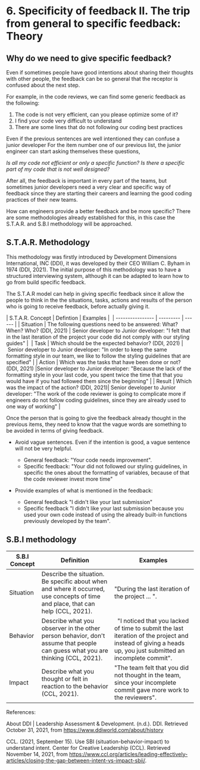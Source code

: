 # 6. Specificity of feedback II. The trip from general to specific feedback: Theory


## Why do we need to give specific feedback?

Even if sometimes people have good intentions about sharing their thoughts with other people, the feedback can be so general that the receptor is confused about the next step.

For example, in the code reviews, we can find some generic feedback as the following:

1. The code is not very efficient, can you please optimize some of it?
2. I find your code very difficult to understand
3. There are some lines that do not following our coding best practices

Even if the previous sentences are well intentioned they can confuse a junior developer For the item number one of our previous list, the junior engineer can start asking themselves these questions,

*Is all my code not efficient or only a specific function? Is there a specific part of my code that is not well designed?*

After all, the feedback is important in every part of the teams, but sometimes junior developers need a very clear and specific way of feedback since they are starting their careers and learning the good coding practices of their new teams.

How can engineers provide a better feedback and be more specific? There are some methodologies already established for this, in this case the S.T.A.R. and S.B.I methodology will be approached.

## S.T.A.R. Methodology

This methodology was firstly introduced by Development Dimensions International, INC (DDI), it was developed by their CEO William C. Byham in 1974 (DDI, 2021). The initial purpose of this methodology was to have a structured interviewing system, although it can be adapted to learn how to go from build specific feedback.

The S.T.A.R model can help in giving specific feedback since it allow the people to think in the the situations, tasks, actions and results of the person who is going to receive feedback, before actually giving it.


| S.T.A.R. Concept | Defintion | Examples | 
| ---------------- | --------- | ------ |
| Situation        | The following questions need to be answered: What? When? Who? (DDI, 2021) | Senior developer to Junior developer: "I felt that in the last iteration of the project your code did not comply with our styling guides" | 
| Task | Which should be the expected behavior? (DDI, 2021) | Senior developer to Junior developer: "In order to keep the same formatting style in our team, we like to follow the styling guidelines that are specified" |
| Action | Which was the tasks that have been done or not? (DDI, 2021) |Senior developer to Junior developer: "Because the lack of the formatting style in your last code, you spent twice the time that that you would have if you had followed them since the beginning" |
| Result | Which was the impact of the action? (DDI, 2021)| Senior developer to Junior developer: "The work of the code reviewer is going to complicate more if engineers do not follow coding guidelines, since they are already used to one way of working" |

Once the person that is going to give the feedback already thought in the previous items, they need to know that the vague words are something to be avoided in terms of giving feedback.  

- Avoid vague sentences. Even if the intention is good, a vague sentence will not be very helpful.
  - General feedback: "Your code needs improvement".
  - Specific feedback:  "Your did not followed our styling guidelines, in specific the ones about the formatting of variables, because of that the code reviewer invest more time"

- Provide examples of what is mentioned in the feedback:
  - General feedback "I didn't like your last submission"
  - Specific feedback "I didn't like your last submission because you used your own code instead of using the already built-in functions previously developed by the team".


## S.B.I methodology

| S.B.I Concept | Definition | Examples |
| ------------- | ---------- | -------- |
| Situation | Describe the situation. Be specific about when and where it occurred, use concepts of time and place, that can help (CCL, 2021). | "During the last iteration of the project ... ". |
| Behavior  | Describe what you observer in the other person behavior, don't assume that people can guess what you are thinking (CCL, 2021). |  "I noticed that you lacked of time to submit the last iteration of the project and instead of giving a heads up, you just submitted an incomplete commit". |
| Impact | Describe what you thought or felt in reaction to the behavior (CCL, 2021). | "The team felt that you did not thought in the team, since your incomplete commit gave more work to the reviewers". |


References:


About DDI | Leadership Assessment & Development. (n.d.). DDI. Retrieved October 31, 2021, from https://www.ddiworld.com/about/history

CCL. (2021, September 15). Use SBI (situation-behavior-impact) to understand intent. Center for Creative Leadership (CCL). Retrieved November 14, 2021, from https://www.ccl.org/articles/leading-effectively-articles/closing-the-gap-between-intent-vs-impact-sbii/.
